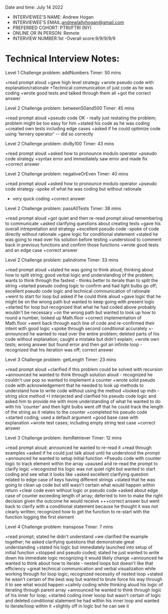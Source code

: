 Date and time: July 14 2022

- INTERVIEWEE'S NAME: Andrew Hogan
- INTERVIEWEE'S EMAIL:andrewlallyhogan@gmail.com
- PREFERRED COHORT: PTRI/FTRI (NY)
- ONLINE OR IN PERSON: Remote
- INTERVIEW NUMBER:1st
  -Overall score:9/9/9/9/9

# Technical Interview Notes:

Level 1 Challenge
problem: addNumbers
Timer: 50 mins

+read prompt aloud
+gave high level strategy
+wrote pseudo code with explanation/rationale
+Technical communication of just code as he was coding
+wrote good tests and talked through them all
+got the correct answer

Level 2 Challenge
problem: between50and500
Timer: 45 mins

+read prompt aloud
+pseudo code OK - really just restating the problem; problem might be too easy for him
+stated his code as he was coding
+created own tests including edge cases
+asked if he could optimize code using 'ternery operator' -- did so correctly

Level 2 Challenge
problem: divBy100
Timer: 43 mins

+read prompt aloud
+asked how to pronounce modulo operator
+pseudo code strategy
+syntax error and immediately saw error and made fix
+correct answer

Level 2 Challenge
problem: negativeOrEven
Timer: 40 mins

+read prompt aloud
+asked how to pronounce modulo operator
+pseudo code strategy
-spoke of what he was coding but without rationale

- very quick coding
  +correct answer

Level 2 Challenge
problem: passAllTests
Timer: 38 mins

+read prompt aloud
+got quiet and then re-read prompt aloud remembering to communicate
+asked clarifying questions about creating tests
+gave his overall intrepretation and strategy
+excellent pseudo code
-spoke of code directly without rationale
+gave logic for conditional statement
+stated he was going to read over his solution before testing
+understood to comment back in previous functions and confirm those functions
+wrote good tests and an edge case
+correct answer

Level 2 Challenge
problem: palindrome
Timer: 33 mins

+read prompt aloud
+stated he was going to think aloud; thinking about how to split string; good verbal logic and understanding of the problem; wants to think through the fastest - thinks better to iterate than to split the string
+started pseudo coding logic to confirm and had light bulbs go off; excellent pseudo code logic and technical communication of rationale
+went to start for loop but asked if he could think aloud
+gave logic that he might be on the wrong path but wanted to keep going with present logic
+started for loop but recognized that what he had coded above probably wouldn't be necessary
+on the wrong path but wanted to look up how to round a number; looked up Math.floor
+correct implementation of Math.floor
+went back through each line of code and re-confirmed their intent with good logic
+spoke through second conditional accurately
+- announced he wanted to read over the entire problem; deleted parts of his code without explanation; caught a mistake but didn't explain;
+wrote own tests; wrong answer but found error and then got an infinite loop - recognized that his iteration was off; correct answer

Level 3 Challenge
problem: getLength
Timer: 23 mins

+read prompt aloud
+clarified if this problem could be solved with recursion
+announced he wanted to think through solution aloud - recognized he couldn't use pop so wanted to implement a counter
+wrote solid pseudo code with acknowledgement that he needed to look up methods to understand how to write code without using the method
+looked up mdn - string slice method
+I interjected and clarified his pseudo code logic and asked him to provide me with more understanding of what he wanted to do with his 'counter' and then light bulbs went off that he could track the length of the string as it relates to the counter
+completed his pseudo code
+started coding; used a default argument
+good base case with explanation
+wrote test cases; including empty string test case
+correct answer

Level 3 Challenge
problem: itemRetriever
Timer: 12 mins

+read prompt aloud; announced he wanted to re-read it
+read through examples
+asked if he could just talk aloud until he understood the prompt
+announced he wanted to setup initial function
+Pseudo code with counter logic to track element within the array
+paused and re-read the prompt to clarify logic
+recognized his logic was not quiet right but wanted to start coding and see what it looks like
+asked excellent clarifying question related to edge case of keys having different strings
+stated that he was going to clean up code but still wasn't certain what would happen within return
+clear code even without logic or pseudo code
+asked about edge case of counter exceeding length of array; deferred to him to make the right decision given the outcome he would receive
+++correct answer but went back to clarify with a conditional statement because he thought it was not clearly written; recognized how to get the function to re-start with the function logging the first element

Level 4 Challenge
problem: transpose
Timer: 7 mins

+read prompt; stated he didn't understand
+we clarified the example together; he asked clarifying questions that demonstrate great understanding
+stated his logic but immediately launched into setup of initial function
+stopped and pseudo coded; stated he just wanted to write down his immediate logic recognizing it would likely change
+announced he wanted to think about how to iterate - nested loops but doesn't like that efficiency
+great technical communication and verbal visualization while working through for loop logic; recognized necessity of nested loop
+stated he wasn't certain of the best way but wanted to brute force his way through it to see what would happen
+calmly coding while thinking aloud his logic of iterating through parent array
+announced he wanted to think through logic of his inner for loop;
+started coding inner looop but wasn't certain of logic and deleted conditional statement he had within his inner loop and wanted to iterate/loop within it
+slightly off in logic but he can see it
